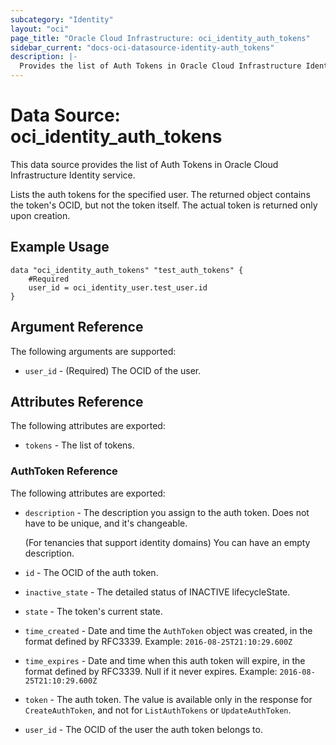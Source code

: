 ```yaml
---
subcategory: "Identity"
layout: "oci"
page_title: "Oracle Cloud Infrastructure: oci_identity_auth_tokens"
sidebar_current: "docs-oci-datasource-identity-auth_tokens"
description: |-
  Provides the list of Auth Tokens in Oracle Cloud Infrastructure Identity service
---
```


# Data Source: oci_identity_auth_tokens
This data source provides the list of Auth Tokens in Oracle Cloud Infrastructure Identity service.

Lists the auth tokens for the specified user. The returned object contains the token's OCID, but not
the token itself. The actual token is returned only upon creation.


## Example Usage

```hcl
data "oci_identity_auth_tokens" "test_auth_tokens" {
	#Required
	user_id = oci_identity_user.test_user.id
}
```

## Argument Reference

The following arguments are supported:

* `user_id` - (Required) The OCID of the user.


## Attributes Reference

The following attributes are exported:

* `tokens` - The list of tokens.

### AuthToken Reference

The following attributes are exported:

* `description` - The description you assign to the auth token. Does not have to be unique, and it's changeable.

	(For tenancies that support identity domains) You can have an empty description. 
* `id` - The OCID of the auth token.
* `inactive_state` - The detailed status of INACTIVE lifecycleState.
* `state` - The token's current state.
* `time_created` - Date and time the `AuthToken` object was created, in the format defined by RFC3339.  Example: `2016-08-25T21:10:29.600Z` 
* `time_expires` - Date and time when this auth token will expire, in the format defined by RFC3339. Null if it never expires.  Example: `2016-08-25T21:10:29.600Z` 
* `token` - The auth token. The value is available only in the response for `CreateAuthToken`, and not for `ListAuthTokens` or `UpdateAuthToken`. 
* `user_id` - The OCID of the user the auth token belongs to.

